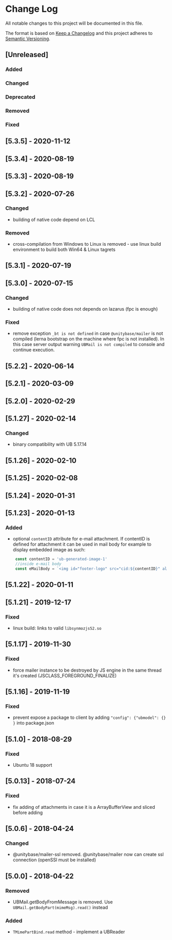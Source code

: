 # Change Log
All notable changes to this project will be documented in this file.

The format is based on [Keep a Changelog](http://keepachangelog.com/)
and this project adheres to [Semantic Versioning](http://semver.org/).

## [Unreleased]
### Added

### Changed

### Deprecated

### Removed

### Fixed

## [5.3.5] - 2020-11-12
## [5.3.4] - 2020-08-19
## [5.3.3] - 2020-08-19
## [5.3.2] - 2020-07-26
### Changed
 - building of native code depend on LCL

### Removed
 - cross-compilation from Windows to Linux is removed - use linux build environment to build both Win64 & Linux tagrets

## [5.3.1] - 2020-07-19
## [5.3.0] - 2020-07-15
### Changed
 - building of native code does not depends on lazarus (fpc is enough)

### Fixed
  - remove exception `_bt is not defined` in case `@unitybase/mailer` is not compiled (lerna bootstrap on the machine where
   fpc is not installed). In this case server output warning `UBMail is not compiled` to console and continue execution.  

## [5.2.2] - 2020-06-14
## [5.2.1] - 2020-03-09
## [5.2.0] - 2020-02-29
## [5.1.27] - 2020-02-14
### Changed
 - binary compatibility with UB 5.17.14

## [5.1.26] - 2020-02-10
## [5.1.25] - 2020-02-08
## [5.1.24] - 2020-01-31
## [5.1.23] - 2020-01-13
### Added
 - optional `contentID` attribute for e-mail attachment. If contentID is defined for attachment it can be used in mail body
   for example to display embedded image as such:
 
   ```javascript
    const contentID = 'ub-generated-image-1'
    //inside e-mail body
    const eMailBody = `<img id="footer-logo" src="cid:${contentID}" alt="UB logo" title="UB logo" width="36" height="36" class="image_fix">`
   ```

## [5.1.22] - 2020-01-11
## [5.1.21] - 2019-12-17
### Fixed
 - linux build: links to valid `libsynmozjs52.so`

## [5.1.17] - 2019-11-30
### Fixed
 - force mailer instance to be destroyed by JS engine in the same thread it's created (JSCLASS_FOREGROUND_FINALIZE)

## [5.1.16] - 2019-11-19
### Fixed
 - prevent expose a package to client by adding `"config": {"ubmodel": {} }` into package.json
 
## [5.1.0] - 2018-08-29
### Fixed
- Ubuntu 18 support

## [5.0.13] - 2018-07-24
### Fixed
- fix adding of attachments in case it is a ArrayBufferView and sliced before adding

## [5.0.6] - 2018-04-24
### Changed
- @unitybase/mailer-ssl removed. @unitybase/mailer now can create ssl connection (openSSl must be installed)

## [5.0.0] - 2018-04-22
### Removed
 - UBMail.getBodyFromMessage is removed. Use `UBMail.getBodyPart(mimeMsg).read()` instead

### Added
 - `TMimePartBind.read` method - implement a UBReader
